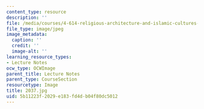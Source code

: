 ```yaml
---
content_type: resource
description: ''
file: /media/courses/4-614-religious-architecture-and-islamic-cultures-fall-2002/5b11223f2029e183fd4db04f80dc5012_2037.jpg
file_type: image/jpeg
image_metadata:
  caption: ''
  credit: ''
  image-alt: ''
learning_resource_types:
- Lecture Notes
ocw_type: OCWImage
parent_title: Lecture Notes
parent_type: CourseSection
resourcetype: Image
title: 2037.jpg
uid: 5b11223f-2029-e183-fd4d-b04f80dc5012
---
```

